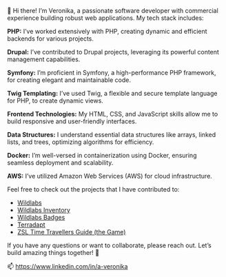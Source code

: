 👋 Hi there! I’m Veronika, a passionate software developer with commercial experience building robust web applications. My tech stack includes:

<strong>PHP:</strong> I’ve worked extensively with PHP, creating dynamic and efficient backends for various projects. <br>

<strong>Drupal:</strong> I’ve contributed to Drupal projects, leveraging its powerful content management capabilities.<br>

<strong>Symfony:</strong> I’m proficient in Symfony, a high-performance PHP framework, for creating elegant and maintainable code.<br>

<strong>Twig Templating:</strong> I’ve used Twig, a flexible and secure template language for PHP, to create dynamic views.<br>

<strong>Frontend Technologies:</strong> My HTML, CSS, and JavaScript skills allow me to build responsive and user-friendly interfaces.<br>

<strong>Data Structures:</strong> I understand essential data structures like arrays, linked lists, and trees, optimizing algorithms for efficiency.<br>

<strong>Docker:</strong> I’m well-versed in containerization using Docker, ensuring seamless deployment and scalability.<br>

<strong>AWS:</strong> I’ve utilized Amazon Web Services (AWS) for cloud infrastructure.<br>

Feel free to check out the projects that I have contributed to:

<ul>
  <li><a href="https://wildlabs.net/">Wildlabs</a></li>
  <li><a href="https://wildlabs.net/inventory">Wildlabs Inventory</a></li>
  <li><a href="https://wildlabs.net/members">Wildlabs Badges</a></li>
  <li><a href="https://terradapt.org/">Terradapt</a></li>
  <li><a href="https://www.londonzoo.org/zoo-stories/history-of-london-zoo/time-travel">ZSL Time Travellers Guide (the Game)</a></li>
</ul>

If you have any questions or want to collaborate, please reach out. Let’s build amazing things together! 🚀

📫 https://www.linkedin.com/in/a-veronika

<!---
Veracodes/Veracodes is a ✨ special ✨ repository because its `README.md` (this file) appears on your GitHub profile.
You can click the Preview link to take a look at your changes.
--->
